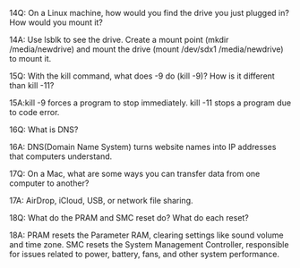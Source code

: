 14Q: On a Linux machine, how would you find the drive you just plugged in? How would you mount it?

14A: Use lsblk to see the drive. Create a mount point (mkdir /media/newdrive) and mount the drive (mount /dev/sdx1 /media/newdrive) to mount it.

15Q: With the kill command, what does -9 do (kill -9)? How is it different than kill -11?

15A:kill -9 forces a program to stop immediately. kill -11 stops a program due to code error.

16Q: What is DNS?

16A: DNS(Domain Name System) turns website names into IP addresses that computers understand.

17Q: On a Mac, what are some ways you can transfer data from one computer to another?

17A: AirDrop, iCloud, USB, or network file sharing.

18Q: What do the PRAM and SMC reset do? What do each reset?

18A: PRAM resets the Parameter RAM, clearing settings like sound volume and time zone. SMC resets the System Management Controller, responsible for issues related to power, battery, fans, and other system performance.
